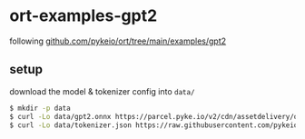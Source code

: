 # ort-examples-gpt2

following [github.com/pykeio/ort/tree/main/examples/gpt2](https://github.com/pykeio/ort/tree/main/examples/gpt2)

## setup

download the model & tokenizer config into `data/`

```bash
$ mkdir -p data
$ curl -Lo data/gpt2.onnx https://parcel.pyke.io/v2/cdn/assetdelivery/ortrsv2/ex_models/gpt2.onnx  
$ curl -Lo data/tokenizer.json https://raw.githubusercontent.com/pykeio/ort/refs/heads/main/examples/gpt2/data/tokenizer.json   
```

